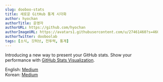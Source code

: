 ```yaml
---
slug: dooboo-stats
title: 새로운 GitHub 통계 시각화
author: hyochan
authorTitle: 운영자
authorURL: https://github.com/hyochan
authorImageURL: https://avatars1.githubusercontent.com/u/27461460?s=460&u=b5860875e26d33fd70fd210f4ea74f81cdf9d99b&v=4
authorTwitter: dooboolab
tags: [소식, 깃허브, 전투력, 통계]
---
```


Introducing a new way to present your GitHub stats.
Show your performance with [GitHub Stats Visualization](https://dooboolab.medium.com/%EC%83%88%EB%A1%9C%EC%9A%B4-github-%ED%86%B5%EA%B3%84-%EC%8B%9C%EA%B0%81%ED%99%94-61b000b032d7).

English: [Medium](https://medium.com/dooboolab/a-new-fancy-way-to-visualize-your-github-stats-418b5d59498)<br/>
Korean: [Medium](https://dooboolab.medium.com/%EC%83%88%EB%A1%9C%EC%9A%B4-github-%ED%86%B5%EA%B3%84-%EC%8B%9C%EA%B0%81%ED%99%94-61b000b032d7)

